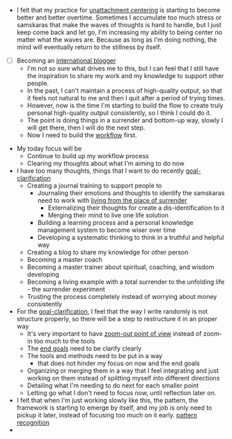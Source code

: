 - I felt that my practice for [unattachment centering](<unattachment centering.md>) is starting to become better and better overtime. Sometimes I accumulate too much stress or samskaras that make the waves of thoughts is hard to handle, but I just keep come back and let go, I'm increasing my ability to being center no matter what the waves are. Because as long as I'm doing nothing, the mind will eventually return to the stillness by itself.
- [ ] Becoming an [international blogger](<international blogger.md>)
    - I'm not so sure what drives me to this, but I can feel that I still have the inspiration to share my work and my knowledge to support other people.
    - In the past, I can't maintain a process of high-quality output, so that it feels not natural to me and then I quit after a period of trying times.
    - However, now is the time I'm starting to build the flow to create truly personal high-quality output consistently, so I think I could do it.
    - The point is doing things in a surrender and bottom-up way, slowly I will get there, then I will do the next step. 
    - Now I need to build the [workflow](<workflow.md>) first.
- My today focus will be
    - Continue to build up my workflow process
    - Clearing my thoughts about what I'm aiming to do now
- I have too many thoughts, things that I want to do recently [goal-clarification](<goal-clarification.md>)
    - Creating a journal training to support people to 
        - Journaling their emotions and thoughts to identify the samskaras need to work with [living from the place of surrender](<living from the place of surrender.md>)
            - Externalizing their thoughts for create a dis-identification to it
            - Merging their mind to live one life solution
        - Building a learning process and a personal knowledge management system to become wiser over time
        - Developing a systematic thinking to think in a truthful and helpful way
    - Creating a blog to share my knowledge for other person
    - Becoming a master coach
    - Becoming a master trainer about spiritual, coaching, and wisdom developing
    - Becoming a living example with a total surrender to the unfolding life - the surrender experiment
    - Trusting the process completely instead of worrying about money consistently
- For the [goal-clarification](<goal-clarification.md>), I feel that the way I write randomly is not structure properly, so there will be a step to restructure it in an proper way
    - It's very important to have [zoom-out point of view](<zoom-out point of view.md>) instead of zoom-in too much to the tools 
    - The [end goals](<end goals.md>) need to be clarify clearly
    - The tools and methods need to be put in a way 
        - that does not hinder my focus on now and the end goals
    - Organizing or merging them in a way that I feel integrating and just working on them instead of splitting myself into different directions
    - Detailing what I'm needing to do next for each smaller point
    - Letting go what I don't need to focus now, until reflection later on.
- I felt that when I'm just working slowly like this, the pattern, the framework is starting to emerge by itself, and my job is only need to pickup it later, instead of focusing too much on it early. [pattern recognition](<pattern recognition.md>)
- 
